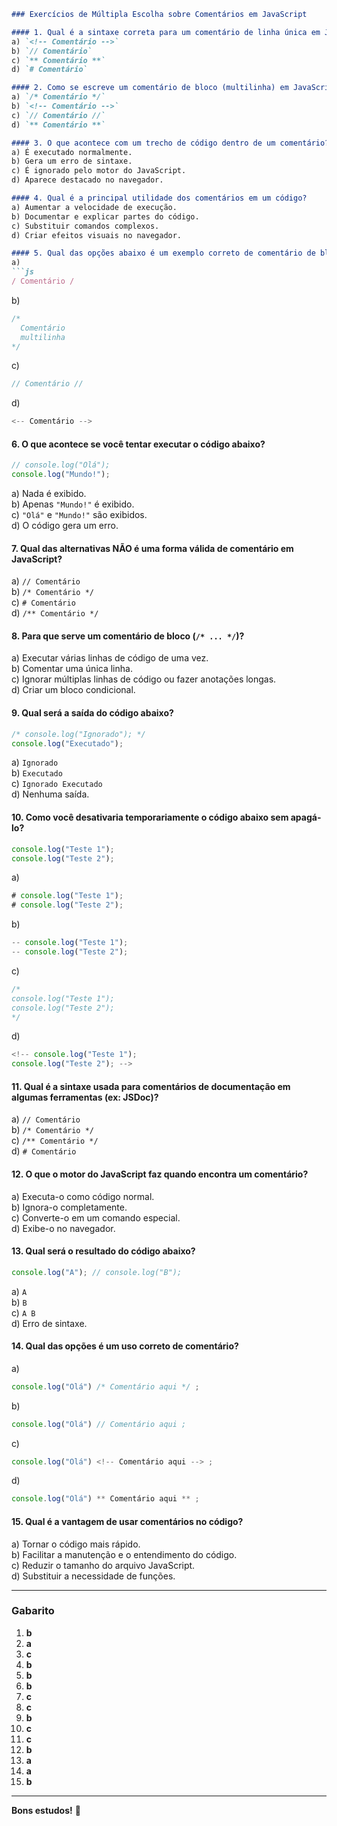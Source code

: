 ```markdown
### Exercícios de Múltipla Escolha sobre Comentários em JavaScript

#### 1. Qual é a sintaxe correta para um comentário de linha única em JavaScript?  
a) `<!-- Comentário -->`  
b) `// Comentário`  
c) `** Comentário **`  
d) `# Comentário`  

#### 2. Como se escreve um comentário de bloco (multilinha) em JavaScript?  
a) `/* Comentário */`  
b) `<!-- Comentário -->`  
c) `// Comentário //`  
d) `** Comentário **`  

#### 3. O que acontece com um trecho de código dentro de um comentário?  
a) É executado normalmente.  
b) Gera um erro de sintaxe.  
c) É ignorado pelo motor do JavaScript.  
d) Aparece destacado no navegador.  

#### 4. Qual é a principal utilidade dos comentários em um código?  
a) Aumentar a velocidade de execução.  
b) Documentar e explicar partes do código.  
c) Substituir comandos complexos.  
d) Criar efeitos visuais no navegador.  

#### 5. Qual das opções abaixo é um exemplo correto de comentário de bloco?  
a)  
```js
/ Comentário /
```  
b)  
```js
/*  
  Comentário  
  multilinha  
*/
```  
c)  
```js
// Comentário //  
```  
d)  
```js
<-- Comentário -->  
```  

#### 6. O que acontece se você tentar executar o código abaixo?  
```js
// console.log("Olá");
console.log("Mundo!");
```  
a) Nada é exibido.  
b) Apenas `"Mundo!"` é exibido.  
c) `"Olá"` e `"Mundo!"` são exibidos.  
d) O código gera um erro.  

#### 7. Qual das alternativas NÃO é uma forma válida de comentário em JavaScript?  
a) `// Comentário`  
b) `/* Comentário */`  
c) `# Comentário`  
d) `/** Comentário */`  

#### 8. Para que serve um comentário de bloco (`/* ... */`)?  
a) Executar várias linhas de código de uma vez.  
b) Comentar uma única linha.  
c) Ignorar múltiplas linhas de código ou fazer anotações longas.  
d) Criar um bloco condicional.  

#### 9. Qual será a saída do código abaixo?  
```js
/* console.log("Ignorado"); */
console.log("Executado");
```  
a) `Ignorado`  
b) `Executado`  
c) `Ignorado Executado`  
d) Nenhuma saída.  

#### 10. Como você desativaria temporariamente o código abaixo sem apagá-lo?  
```js
console.log("Teste 1");  
console.log("Teste 2");  
```  
a)  
```js
# console.log("Teste 1");  
# console.log("Teste 2");  
```  
b)  
```js
-- console.log("Teste 1");  
-- console.log("Teste 2");  
```  
c)  
```js
/*  
console.log("Teste 1");  
console.log("Teste 2");  
*/  
```  
d)  
```js
<!-- console.log("Teste 1");  
console.log("Teste 2"); -->  
```  

#### 11. Qual é a sintaxe usada para comentários de documentação em algumas ferramentas (ex: JSDoc)?  
a) `// Comentário`  
b) `/* Comentário */`  
c) `/** Comentário */`  
d) `# Comentário`  

#### 12. O que o motor do JavaScript faz quando encontra um comentário?  
a) Executa-o como código normal.  
b) Ignora-o completamente.  
c) Converte-o em um comando especial.  
d) Exibe-o no navegador.  

#### 13. Qual será o resultado do código abaixo?  
```js
console.log("A"); // console.log("B");  
```  
a) `A`  
b) `B`  
c) `A B`  
d) Erro de sintaxe.  

#### 14. Qual das opções é um uso correto de comentário?  
a)  
```js
console.log("Olá") /* Comentário aqui */ ;
```  
b)  
```js
console.log("Olá") // Comentário aqui ;  
```  
c)  
```js
console.log("Olá") <!-- Comentário aqui --> ;  
```  
d)  
```js
console.log("Olá") ** Comentário aqui ** ;  
```  

#### 15. Qual é a vantagem de usar comentários no código?  
a) Tornar o código mais rápido.  
b) Facilitar a manutenção e o entendimento do código.  
c) Reduzir o tamanho do arquivo JavaScript.  
d) Substituir a necessidade de funções.  

---

### Gabarito  
1. **b**  
2. **a**  
3. **c**  
4. **b**  
5. **b**  
6. **b**  
7. **c**  
8. **c**  
9. **b**  
10. **c**  
11. **c**  
12. **b**  
13. **a**  
14. **a**  
15. **b**  

---

**Bons estudos!** 🚀
```
